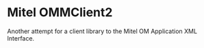 # Mitel OMMClient2

Another attempt for a client library to the Mitel OM Application XML Interface.
